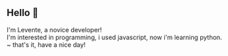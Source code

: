 ## Hello 👋
I'm Levente, a novice developer!  
I'm interested in programming, i used  javascript, now i'm learning python.  
~ that's it, have a nice day!


<!---
leventehodi/leventehodi is a ✨ special ✨ repository because its `README.md` (this file) appears on your GitHub profile.
You can click the Preview link to take a look at your changes.
--->
